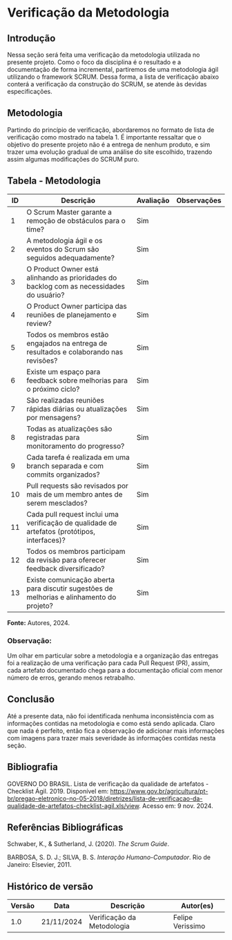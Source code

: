 # Verificação da Metodologia

## Introdução

Nessa seção será feita uma verificação da metodologia utilizada no presente projeto. Como o foco da disciplina é o resultado e a documentação de forma incremental, partiremos de uma metodologia ágil utilizando o framework SCRUM. Dessa forma, a lista de verificação abaixo conterá a verificação da construção do SCRUM, se atende às devidas especificações.

## Metodologia

Partindo do princípio de verificação, abordaremos no formato de lista de verificação como mostrado na tabela 1. É importante ressaltar que o objetivo do presente projeto não é a entrega de nenhum produto, e sim trazer uma evolução gradual de uma análise do site escolhido, trazendo assim algumas modificações do SCRUM puro.

## Tabela - Metodologia

| ID  | Descrição                                                                                   | Avaliação   | Observações                              |
| --- | ------------------------------------------------------------------------------------------- | ----------- | --------------------------------------- |
| 1   | O Scrum Master garante a remoção de obstáculos para o time?                                  | Sim         |                                         |
| 2   | A metodologia ágil e os eventos do Scrum são seguidos adequadamente?                        | Sim         |                                         |
| 3   | O Product Owner está alinhando as prioridades do backlog com as necessidades do usuário?    | Sim         |                                         |
| 4   | O Product Owner participa das reuniões de planejamento e review?                            | Sim         |                                         |
| 5   | Todos os membros estão engajados na entrega de resultados e colaborando nas revisões?       | Sim         |                                         |
| 6   | Existe um espaço para feedback sobre melhorias para o próximo ciclo?                        | Sim         |                                         |
| 7   | São realizadas reuniões rápidas diárias ou atualizações por mensagens?                      | Sim         |                                         |
| 8   | Todas as atualizações são registradas para monitoramento do progresso?                      | Sim         |                                         |
| 9   | Cada tarefa é realizada em uma branch separada e com commits organizados?                   | Sim         |                                         |
| 10  | Pull requests são revisados por mais de um membro antes de serem mesclados?                 | Sim         |                                         |
| 11  | Cada pull request inclui uma verificação de qualidade de artefatos (protótipos, interfaces)? | Sim         |                                         |
| 12  | Todos os membros participam da revisão para oferecer feedback diversificado?                | Sim         |                                         |
| 13  | Existe comunicação aberta para discutir sugestões de melhorias e alinhamento do projeto?    | Sim         |                                         |

**Fonte:** Autores, 2024.

### Observação:
Um olhar em particular sobre a metodologia e a organização das entregas foi a realização de uma verificação para cada Pull Request (PR), assim, cada artefato documentado chega para a documentação oficial com menor número de erros, gerando menos retrabalho.

## Conclusão

Até a presente data, não foi identificada nenhuma inconsistência com as informações contidas na metodologia e como está sendo aplicada. Claro que nada é perfeito, então fica a observação de adicionar mais informações com imagens para trazer mais severidade às informações contidas nesta seção.

## Bibliografia


GOVERNO DO BRASIL. Lista de verificação da qualidade de artefatos - Checklist Ágil. 2019. Disponível em: <https://www.gov.br/agricultura/pt-br/pregao-eletronico-no-05-2018/diretrizes/lista-de-verificacao-da-qualidade-de-artefatos-checklist-agil.xls/view>. Acesso em: 9 nov. 2024.

## Referências Bibliográficas

Schwaber, K., & Sutherland, J. (2020). *The Scrum Guide*.

BARBOSA, S. D. J.; SILVA, B. S. *Interação Humano-Computador*. Rio de Janeiro: Elsevier, 2011.

## Histórico de versão

| Versão | Data       | Descrição                    | Autor(es)      |
| ------ | ---------- | ---------------------------- | -------------- |
| 1.0    | 21/11/2024 | Verificação da Metodologia    | Felipe Verissimo |

